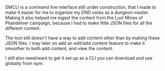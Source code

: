 DMCLI is a command line interface still under construction, that I made to make it easier for me to organize my DND notes as a dungeon master. Making it also helped me ingest the content from the Lost Mines of Phandelver campaign, because I had to make little JSON files for all the different content. 

The tool still doesn't have a way to add content other than by making these JSON files. I may later on add an edit/add content feature to make it smoother to both add content, and view the content.

I still also need/want to get it set up as a CLI you can download and use globally from npm.
